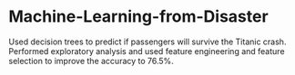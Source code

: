 # Machine-Learning-from-Disaster

Used decision trees to predict if passengers will survive the Titanic crash. Performed exploratory analysis and used feature engineering and feature selection to improve the accuracy to 76.5%.
